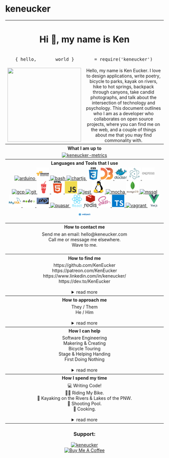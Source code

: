 # keneucker

<table>
  <tr>
    <th align="center" colspan="3"><h1 align="center">Hi 👋, my name is Ken</h1></th>
  </tr>
  <tr>
    <td align="center">
      <pre>{ hello,</pre>
    </td>
    <td align="center">
      <pre>world }</pre>
    </td>
    <td align="center" colspan="3">
      <pre>= require('keneucker')</pre>
    </td>
  </tr>

  <tr>
    <td colspan="2">
      <img
        width="234"
        height="234"
        src="https://keneucker.com/public/img/KenEucker-Octocat-large.png"
      />
    </td>
    <td colspan="1" align="center">
      Hello, my name is Ken Eucker. I love to design applications, write poetry, bicycle to parks,
      kayak on rivers, hike to hot springs, backpack through canyons, take candid photographs, and
      talk about the intersection of technology and psychology. This document outlines who I am as a
      developer who collaborates on open source projects, where you can find me on the web, and a
      couple of things about me that you may find commonality with.
    </td>
  </tr>
  
  <tr>
    <th align="center" colspan="3">What I am up to</th>
  </tr>
  <tr>
    <td align="center" colspan="3">
	<a href="https://metrics.lecoq.io/keneucker"><img src="https://metrics.lecoq.io/keneucker?template=classic&config.timezone=America%2FLos_Angeles" alt="keneucker-metrics" /></a><br>
    </td>
  </tr>

  <tr>
    <th align="center" colspan="3">Languages and Tools that I use</th>
  </tr>
  <tr>
    <td align="center" colspan="3">
        <a href="https://www.arduino.cc/" target="_blank"> <img src="https://cdn.worldvectorlogo.com/logos/arduino-1.svg" alt="arduino" width="40" height="40"/> </a> <a href="https://aws.amazon.com" target="_blank"> <img src="https://raw.githubusercontent.com/devicons/devicon/master/icons/amazonwebservices/amazonwebservices-original-wordmark.svg" alt="aws" width="40" height="40"/> </a> <a href="https://www.gnu.org/software/bash/" target="_blank"> <img src="https://www.vectorlogo.zone/logos/gnu_bash/gnu_bash-icon.svg" alt="bash" width="40" height="40"/> </a> <a href="https://www.chartjs.org" target="_blank"> <img src="https://www.chartjs.org/media/logo-title.svg" alt="chartjs" width="40" height="40"/> </a> <a href="https://www.w3schools.com/css/" target="_blank"> <img src="https://raw.githubusercontent.com/devicons/devicon/master/icons/css3/css3-original-wordmark.svg" alt="css3" width="40" height="40"/> </a> <a href="https://d3js.org/" target="_blank"> <img src="https://raw.githubusercontent.com/devicons/devicon/master/icons/d3js/d3js-original.svg" alt="d3js" width="40" height="40"/> </a> <a href="https://www.docker.com/" target="_blank"> <img src="https://raw.githubusercontent.com/devicons/devicon/master/icons/docker/docker-original-wordmark.svg" alt="docker" width="40" height="40"/> </a> <a href="https://www.electronjs.org" target="_blank"> <img src="https://raw.githubusercontent.com/devicons/devicon/master/icons/electron/electron-original.svg" alt="electron" width="40" height="40"/> </a> <a href="https://expressjs.com" target="_blank"> <img src="https://raw.githubusercontent.com/devicons/devicon/master/icons/express/express-original-wordmark.svg" alt="express" width="40" height="40"/> </a> <a href="https://cloud.google.com" target="_blank"> <img src="https://www.vectorlogo.zone/logos/google_cloud/google_cloud-icon.svg" alt="gcp" width="40" height="40"/> </a> <a href="https://git-scm.com/" target="_blank"> <img src="https://www.vectorlogo.zone/logos/git-scm/git-scm-icon.svg" alt="git" width="40" height="40"/> </a> <a href="https://gulpjs.com" target="_blank"> <img src="https://raw.githubusercontent.com/devicons/devicon/master/icons/gulp/gulp-plain.svg" alt="gulp" width="40" height="40"/> </a> <a href="https://www.w3.org/html/" target="_blank"> <img src="https://raw.githubusercontent.com/devicons/devicon/master/icons/html5/html5-original-wordmark.svg" alt="html5" width="40" height="40"/> </a> <a href="https://developer.mozilla.org/en-US/docs/Web/JavaScript" target="_blank"> <img src="https://raw.githubusercontent.com/devicons/devicon/master/icons/javascript/javascript-original.svg" alt="javascript" width="40" height="40"/> </a> <a href="https://jestjs.io" target="_blank"> <img src="https://www.vectorlogo.zone/logos/jestjsio/jestjsio-icon.svg" alt="jest" width="40" height="40"/> </a> <a href="https://www.linux.org/" target="_blank"> <img src="https://raw.githubusercontent.com/devicons/devicon/master/icons/linux/linux-original.svg" alt="linux" width="40" height="40"/> </a> <a href="https://mochajs.org" target="_blank"> <img src="https://www.vectorlogo.zone/logos/mochajs/mochajs-icon.svg" alt="mocha" width="40" height="40"/> </a> <a href="https://www.mongodb.com/" target="_blank"> <img src="https://raw.githubusercontent.com/devicons/devicon/master/icons/mongodb/mongodb-original-wordmark.svg" alt="mongodb" width="40" height="40"/> </a> <a href="https://www.microsoft.com/en-us/sql-server" target="_blank"> <img src="https://cdn.worldvectorlogo.com/logos/microsoft-sql-server.svg" alt="mssql" width="40" height="40"/> </a> <a href="https://www.mysql.com/" target="_blank"> <img src="https://raw.githubusercontent.com/devicons/devicon/master/icons/mysql/mysql-original-wordmark.svg" alt="mysql" width="40" height="40"/> </a> <a href="https://nodejs.org" target="_blank"> <img src="https://raw.githubusercontent.com/devicons/devicon/master/icons/nodejs/nodejs-original-wordmark.svg" alt="nodejs" width="40" height="40"/> </a> <a href="https://www.php.net" target="_blank"> <img src="https://raw.githubusercontent.com/devicons/devicon/master/icons/php/php-original.svg" alt="php" width="40" height="40"/> </a> <a href="https://quasar.dev/" target="_blank"> <img src="https://cdn.quasar.dev/logo/svg/quasar-logo.svg" alt="quasar" width="40" height="40"/> </a> <a href="https://reactjs.org/" target="_blank"> <img src="https://raw.githubusercontent.com/devicons/devicon/master/icons/react/react-original-wordmark.svg" alt="react" width="40" height="40"/> </a> <a href="https://redis.io" target="_blank"> <img src="https://raw.githubusercontent.com/devicons/devicon/master/icons/redis/redis-original-wordmark.svg" alt="redis" width="40" height="40"/> </a> <a href="https://sass-lang.com" target="_blank"> <img src="https://raw.githubusercontent.com/devicons/devicon/master/icons/sass/sass-original.svg" alt="sass" width="40" height="40"/> </a> <a href="https://www.typescriptlang.org/" target="_blank"> <img src="https://raw.githubusercontent.com/devicons/devicon/master/icons/typescript/typescript-original.svg" alt="typescript" width="40" height="40"/> </a> <a href="https://www.vagrantup.com/" target="_blank"> <img src="https://www.vectorlogo.zone/logos/vagrantup/vagrantup-icon.svg" alt="vagrant" width="40" height="40"/> </a> <a href="https://vuejs.org/" target="_blank"> <img src="https://raw.githubusercontent.com/devicons/devicon/master/icons/vuejs/vuejs-original-wordmark.svg" alt="vuejs" width="40" height="40"/> </a> <a href="https://webpack.js.org" target="_blank"> <img src="https://raw.githubusercontent.com/devicons/devicon/d00d0969292a6569d45b06d3f350f463a0107b0d/icons/webpack/webpack-original-wordmark.svg" alt="webpack" width="40" height="40"/> </a>
    </td>
  </tr>

  <tr>
    <th align="center" colspan="3">How to contact me</th>
  </tr>
  <tr>
    <td align="center" colspan="3">
      Send me an email: hello@keneucker.com<br />
      Call me or message me elsewhere.<br />
      Wave to me.<br /><br />
    </td>
  </tr>

  <tr>
    <th align="center" colspan="3">How to find me</th>
  </tr>
  <tr>
    <td align="center" colspan="3">
      https://github.com/KenEucker<br />
      https://patreon.com/KenEucker<br />
      https://www.linkedin.com/in/keneucker/<br />
	  https://dev.to/KenEucker<br />
	  <br />
      <details>
        <summary>read more</summary>
        <br />
        I currently live in Portland, Oregon and work remotely with clients and colleagues from all
        over the world. If you're biking around the city I am in you just might run into me. ;)<br />
        On the internet I keep things pretty simple and use my first and last name most places, so
        I've got https://keneucker.com as a general landing page, but if you're looking for me
        elsewhere just try my name.
      </details>
    </td>
  </tr>

  <tr>
    <th align="center" colspan="3">How to approach me</th>
  </tr>
  <tr>
    <td align="center" colspan="3">
      They / Them<br />
	  He / Him<br />
	  <br />
      <details>
        <summary>read more</summary>
        <br />
        I work well with direct communication and honesty, and also with asynchronous communication.
        Direct messages and emails allow me to prioritize my present moment and gives me an
        opportunity to respond at a time when my full attention can be given to the conversation. If
        you can, please let me know; what you have, what you are looking to achieve, how I can help, 
        and any expectations you might have for my response. 
        <br />
        <br />
        I am often focused and intentional in how I go about my day so a laugh, walk around the block, 
        or nice chat over a meal is a welcomed opportunity to get to know me better. We all have good 
        and bad days, productive days and days where you spend the entire time blocked. I find that 
        there are times when I am more available for random chats and distractions, and that there are 
        times when I am best left to my own schedule with my head down on the task at hand. I rarely 
        take myself "offline", but I will let you know quite immediately if I am too busy to connect.
      </details>
    </td>
  </tr>

  <tr>
    <th align="center" colspan="3">How I can help</th>
  </tr>
  <tr>
    <td align="center" colspan="3">
      Software Engineering<br />Makering & Creating<br />
      Bicycle Touring<br />
      Stage & Helping Handing<br />
	  First Doing Nothing<br />
	  <br />
      <details>
        <summary>read more</summary>
        <br />
        I really enjoy helping people become more efficient at what they are doing and providing
        solutions for people when they have an idea of what they want with what they have. Software
        Engineering projects aside, I also like to make myself available to actively participate in
        my community and environment. I think it's important to have support roles in every group
        and am a willing volunteer for most positions both in a professional and personal capacity.
        I make a good second in command and an even better self starting laborer. I think
        collaboration and communication are the best ways to accomplish a task with others and I
        have found a lot of success in talking through my thought process with others. We're all in
        this together. In addition to my software skills, I also have a fair amount of experience
        helping people in other ways. I have participated in building and supporting the;
        transportation, setup and teardown of large scale interactive art. I have lead small group
        bicycle tours, individual cycling adventures, and mass city-wide cycling events. I have
        joined peer support roles at various events and functions, ranging from de-escalation to
        incident command management.
      </details>
    </td>
  </tr>

  <tr>
    <th align="center" colspan="3">How I spend my time</th>
  </tr>
  <tr>
    <td align="center" colspan="3">
      💻 Writing Code!<br />
      🚴🏼‍ Riding My Bike.<br />
      🚣‍ Kayaking on the Rivers & Lakes of the PNW.<br />
      🎱 Shooting Pool.<br />
	  🍳 Cooking.<br />
	  <br />
      <details>
        <summary>read more</summary>
        <br />
        My schedule changes a lot with the seasons, but there are several constants to how I spend
        my time. One of those constats is riding my bicycle. I bike commute and travel with a
        backback and two waterbottles in the summertime, and I bike commute in the winter with
        raingear and two panniers. I like to ride for fun, for errands, with groups, and totally
        alone. I also really love to go kayaking on rivers and lakes all over the Pacific Northwest,
        and have made it a constant to meditate on the river at least once a month. It is my goal to
        have paddled in every body of water in Oregon.
        <br />
        <br />
        I also like to be out in the woods on trails, campsites, near mountains, and on rivers. I
        like to sit and stare at viewpoints high and low while having philisophical conversations
        about everything in life from feelings to adventures to technology and the study of all
        things. I like to work on crafts, tinker with electronics, and build things out of wood or
        metal or glass or ceramic. I like to take photographs and have been learning how to fly +
        shoot video with a drone.
        <br />
        <br />
        I also spend a lot of time on my computer when I'm not out and about, creating software
        solutions for problems big and small or non-existant at all. I am constantly learning. I
        find web development to be a lot of fun and I'll create new websites regularly without much
        thought. My career is important to me and I spend a lot of time discovering new platforms
        and programming techniques in order to grow my skills and knowledge. I find my work to be
        rewarding, creative, and inspiring in a lot of ways.
        <br />
        <br />
        I am nomadic. I love to travel and be in a constant state of movement, at times of my life.
        As a self employed engineer, I work 100% remotely for all of my clients and prefer this to
        any other working arrangement. I have had the privilege of being able to travel and work at
        the same time and I feel that all people who only need a laptop and the internet to complete
        their work deserve the same privilege.
      </details>
    </td>
  </tr>
</table>

<h3 align="center">Support:</h3>
<p align="center"><a href="https://www.buymeacoffee.com/keneucker"> <img src="https://cdn.buymeacoffee.com/buttons/v2/default-yellow.png" height="50" width="210" alt="keneucker" /></a><br>
<a href="https://ko-fi.com/keneucker" target="_blank"><img src="https://ko-fi.com/img/githubbutton_sm.svg" alt="Buy Me A Coffee" height="41" width="174"></a></p>
